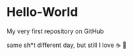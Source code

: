 # Hello-World
My very first repository on GitHub

same sh*t different day, but still I love :coffee: :pizza:
